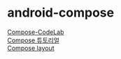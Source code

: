 # android-compose
[Compose-CodeLab](https://developer.android.com/codelabs/jetpack-compose-basics#0) <br>
[Compose 튜토리얼](https://developer.android.com/jetpack/compose/tutorial?hl=ko) <br>
[Compose layout](https://developer.android.com/codelabs/jetpack-compose-layouts)
